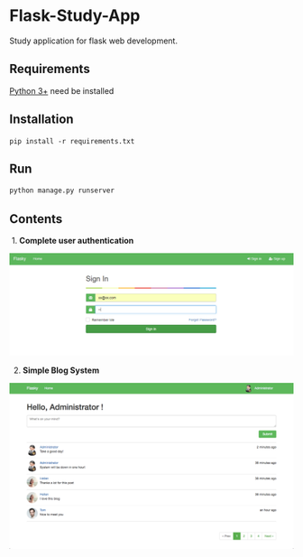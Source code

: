 # Flask-Study-App
Study application for flask web development.

## Requirements

[Python 3+](https://www.python.org/downloads/) need be installed

## Installation
```
pip install -r requirements.txt
```

## Run

```bash	
python manage.py runserver
```

## Contents

  1. **Complete user authentication** 
  
  ![alt text](https://github.com/luisxiaomai/Images/blob/master/Flask_Study_App/login.png)

  2. **Simple Blog System** 
  
  ![alt text](https://github.com/luisxiaomai/Images/blob/master/Flask_Study_App/post.png)

 

